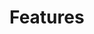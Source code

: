 # Features

<figure><img src="https://images.unsplash.com/photo-1674413145062-af85d82616d4?crop=entropy&#x26;cs=tinysrgb&#x26;fm=jpg&#x26;ixid=MnwxOTcwMjR8MHwxfHJhbmRvbXx8fHx8fHx8fDE2NzcwMzQ0MTE&#x26;ixlib=rb-4.0.3&#x26;q=80" alt=""><figcaption></figcaption></figure>
